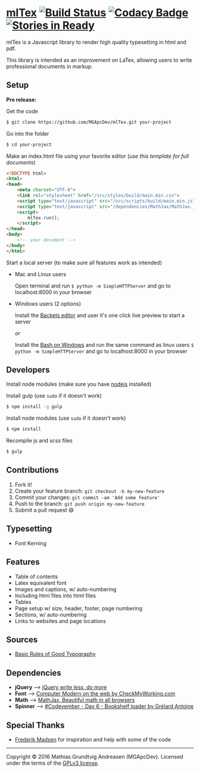 # [mlTex](http://mgapcdev.github.io/mlTex/) [![Build Status](https://travis-ci.org/MGApcDev/mlTex.svg?branch=master)](https://travis-ci.org/MGApcDev/mlTex) [![Codacy Badge](https://api.codacy.com/project/badge/Grade/c098136ef81345b78c480ee695314a21)](https://www.codacy.com/app/mgapcdev/mlTex?utm_source=github.com&amp;utm_medium=referral&amp;utm_content=MGApcDev/mlTex&amp;utm_campaign=Badge_Grade) [![Stories in Ready](https://badge.waffle.io/MGApcDev/mlTex.png?label=ready&title=Ready)](http://waffle.io/MGApcDev/mlTex)

mlTex is a Javascript library to render high quality typesetting in html and pdf.

This library is intended as an improvement on LaTex, allowing users to write professional documents in markup.

## Setup
__Pre release:__

Get the code
```bash
$ git clone https://github.com/MGApcDev/mlTex.git your-project
```

Go into the folder

```bash
$ cd your-project
```

Make an index.html file using your favorite editor (<i>use this template for full documents</i>)

```html
<!DOCTYPE html>
<html>
<head>
    <meta charset="UTF-8">
    <link rel="stylesheet" href="/src/styles/build/main.min.css">
    <script type="text/javascript" src="/src/scripts/build/main.min.js"></script>
    <script type="text/javascript" src="/dependencies/MathJax/MathJax.js"></script>
    <script>
        mlTex.run();
    </script>
</head>
<body>
    <!-- your document -->
</body>
</html>
```

Start a local server (to make sure all features work as intended)

- Mac and Linux users

    Open terminal and run ``$ python -m SimpleHTTPServer`` and go to localhost:8000 in your browser

- Windows users (2 options)

    Install the [Backets editor](http://brackets.io/) and user it's one click live preview to start a server

    <i>or</i>

    Install the [Bash on Windows](https://msdn.microsoft.com/en-us/commandline/wsl/install_guide) and run the same command as linux users ``$ python -m SimpleHTTPServer`` and go to localhost:8000 in your browser

## Developers
Install node modules (make sure you have [nodejs](https://nodejs.org/en/) installed)

Install gulp (use `sudo` if it doesn't work)
```bash
$ npm install -g gulp
```

Install node modules (use `sudo` if it doesn't work)
```bash
$ npm install
```

Recompile js and scss files
```bash
$ gulp
```

## Contributions
1. Fork it!
2. Create your feature branch: `git checkout -b my-new-feature`
3. Commit your changes: `git commit -am 'Add some feature'`
4. Push to the branch: `git push origin my-new-feature`
5. Submit a pull request :smile:

## Typesetting
- Font Kerning

## Features
- Table of contents
- Latex equivalent font
- Images and captions, w/ auto-numbering
- Including html files into html files
- Tables
- Page setup w/ size, header, footer, page numbering
- Sections, w/ auto-numbering
- Links to websites and page locations

## Sources
- [Basic Rules of Good Typography](http://www.troytempleman.com/2010/02/08/basic-rules-of-good-typography/)

## Dependencies
- **jQuery** --> [jQuery write less, do more](https://jquery.com/)
- **Font** --> [Computer Modern on the web by CheckMyWorking.com](http://checkmyworking.com/cm-web-fonts/)
- **Math** --> [MathJax, Beautiful math in all browsers](https://www.mathjax.org/)
- **Spinner** --> [#Codevember - Day 6 - Bookshelf loader by Grélard Antoine](http://codepen.io/ikoshowa/pen/qOMvpy)

## Special Thanks
- [Frederik Madsen](https://www.linkedin.com/in/frederikmadsen/da) for inspiration and help with some of the code

---

Copyright &copy; 2016 Mathias Grundtvig Andreasen (MGApcDev). Licensed under the terms of the [GPLv3 license](LICENSE.md).
